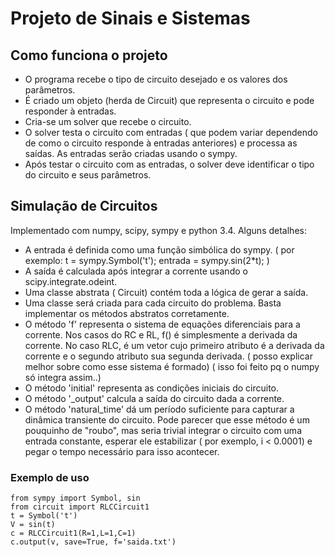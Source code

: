 # Projeto de Sinais e Sistemas

## Como funciona o projeto

* O programa recebe o tipo de circuito desejado e os valores dos parâmetros.
* É criado um objeto (herda de Circuit) que representa o circuito e pode responder à entradas.
* Cria-se um solver que recebe o circuito.
* O solver testa o circuito com entradas ( que podem variar dependendo de como o circuito responde à entradas anteriores) e processa as saídas. As entradas serão criadas usando o sympy.
* Após testar o circuito com as entradas, o solver deve identificar o tipo do circuito e seus parâmetros.

## Simulação de Circuitos

Implementado com numpy, scipy, sympy e python 3.4.
Alguns detalhes:

* A entrada é definida como uma função simbólica do sympy. ( por exemplo: t = sympy.Symbol('t'); entrada = sympy.sin(2*t); )
* A saída é calculada após integrar a corrente usando o scipy.integrate.odeint.
* Uma classe abstrata ( Circuit) contém toda a lógica de gerar a saída.
* Uma classe será criada para cada circuito do problema. Basta implementar os métodos  abstratos corretamente.
* O método 'f' representa o sistema de equações diferenciais para a corrente. Nos casos do RC e RL, f() é simplesmente a derivada da corrente. No caso RLC, é um vetor cujo primeiro atributo é a derivada da corrente e o segundo atributo sua segunda derivada. ( posso explicar melhor sobre como esse sistema é formado) ( isso foi feito pq o numpy só integra assim..)
* O método 'initial' representa as condições iniciais do circuito.
* O método '_output' calcula a saída do circuito dada a corrente.
* O método 'natural_time' dá um período suficiente para capturar a dinâmica transiente do circuito. Pode parecer que esse método é um pouquinho de "roubo", mas seria trivial integrar o circuito com uma entrada constante, esperar ele estabilizar ( por exemplo, i < 0.0001) e pegar o tempo necessário para isso acontecer.

### Exemplo de uso

    from sympy import Symbol, sin
    from circuit import RLCCircuit1
    t = Symbol('t')
    V = sin(t)
    c = RLCCircuit1(R=1,L=1,C=1)
    c.output(v, save=True, f='saida.txt')
